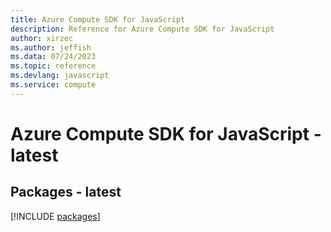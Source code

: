 ```yaml
---
title: Azure Compute SDK for JavaScript
description: Reference for Azure Compute SDK for JavaScript
author: xirzec
ms.author: jeffish
ms.data: 07/24/2023
ms.topic: reference
ms.devlang: javascript
ms.service: compute
---
```

# Azure Compute SDK for JavaScript - latest
## Packages - latest
[!INCLUDE [packages](compute-index.md)]